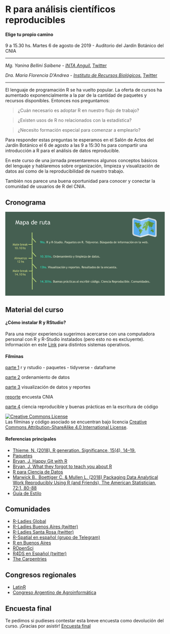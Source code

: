 # R para análisis científicos reproducibles
#### Elige tu propio camino
9 a 15.30 hs. Martes 6 de agosto de 2019 - 
Auditorio del Jardín Botánico del CNIA

----------

_Mg. Yanina Bellini Saibene - [INTA Anguil.](https://inta.gob.ar/personas/bellini.yanina)_ 
<a href="https://twitter.com/yabellini" class="twitter-follow-button" data-show-count="false">Twitter</a>

_Dra. Maria Florencia D'Andrea - [Instituto de Recursos Biológicos.](https://inta.gob.ar/personas/dandrea.florencia)_
<a href="https://twitter.com/cantoflor_87" class="twitter-follow-button" data-show-count="false">Twitter</a>

----------
 El lenguaje de programación R se ha vuelto popular. La oferta de cursos ha aumentado exponencialmente a la par de la cantidad de paquetes y recursos disponibles. Entonces nos preguntamos: 

> ¿Cuán necesario es adoptar R en nuestro flujo de trabajo?

> ¿Existen usos de R no relacionados con la estadística?
 
> ¿Necesito formación especial para comenzar a emplearlo?

 Para responder estas preguntas te esperamos en el Salón de Actos del Jardín Botánico el 6 de agosto a las 9 a 15:30 hs para compartir una introducción a R para el análisis de datos reproducible.

 En este curso de una jornada presentaremos algunos conceptos básicos del lenguaje y hablaremos sobre organización, limpieza y visualización de datos así como de la reproducibilidad de nuestro trabajo. 

 También nos parece una buena oportunidad para conocer y conectar la comunidad de usuarios de R del CNIA. 
 
## Cronograma

<img src="https://github.com/flor14/r_inta/blob/master/mapaderuta.png?raw=TRUE">  

## Material del curso
#### ¿Cómo instalar R y RStudio? 
 Para una mejor experiencia sugerimos acercarse con una computadora personal con R y R-Studio instalados (pero esto no es excluyente). Información en este [Link](https://github.com/pachamaltese/tutoriales/blob/master/2019-04-24-instalar-r.md) para distintos sistemas operativos.
 
#### Filminas

[parte 1]() r y rstudio - paquetes - tidyverse - dataframe

[parte 2]() ordenamiento de datos

[parte 3]() visualización de datos y reportes

[reporte]() encuesta CNIA

[parte 4]() ciencia reproducible y buenas prácticas en la escritura de código

<a rel="license" href="http://creativecommons.org/licenses/by-sa/4.0/"><img alt="Creative Commons License" style="border-width:0" src="https://i.creativecommons.org/l/by-sa/4.0/88x31.png" /></a><br /> Las filminas y código asociado se encuentran bajo licencia <a rel="license" href="http://creativecommons.org/licenses/by-sa/4.0/">Creative Commons Attribution-ShareAlike 4.0 International License</a>.

#### Referencias principales

* [Thieme, N. (2018). R generation. Significance, 15(4), 14–19. 
](https://rss.onlinelibrary.wiley.com/doi/10.1111/j.1740-9713.2018.01169.x)
* [Paquetes](http://r-pkgs.had.co.nz)
* [Bryan, J. Happy Git with R]()
* [Bryan, J. What they forgot to teach you about R](https://whattheyforgot.org/)
* [R para Ciencia de Datos](https://es.r4ds.hadley.nz/)
* [Marwick B.,  Boettiger C. & Mullen L. (2018) Packaging Data  Analytical Work Reproducibly Using R (and Friends), The American Statistician, 72:1, 80-88](https://www.tandfonline.com/doi/full/10.1080/00031305.2017.1375986)
* [Guía de Estilo](https://style.tidyverse.org/)

## Comunidades
 
 * [R-Ladies Global](https://rladies.org/) 
 * [R-Ladies Buenos Aires (twitter)](https://twitter.com/rladiesba?lang=es) 
 * [R-Ladies Santa Rosa (twitter)](https://twitter.com/RLadiesSR) 
 * [R-Spatial en español (grupo de Telegram)](https://web.telegram.org/#/im?p=@rspatial_es)
 * [R en Buenos Aires](https://renbaires.github.io/)
 * [ROpenSci](https://ropensci.org/)
 * [R4DS en Español (twitter)](https://twitter.com/r4ds_es?lang=es)
 * [The Carpentries](https://carpentries.org/)
 
## Congresos regionales
 
 * [LatinR](http://latin-r.com)
 * [Congreso Argentino de Agroinformática](http://48jaiio.sadio.org.ar/simposios/CAI)
 
## Encuesta final

Te pedimos si pudieses contestar esta breve encuesta como devolución del curso. ¡Gracias por asistir!
[Encuesta final](https://forms.gle/LAhPfZjUyvV38BMv9)



